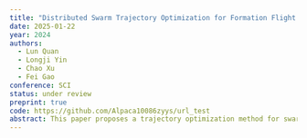 ```yaml
---
title: "Distributed Swarm Trajectory Optimization for Formation Flight in Dense Environments"
date: 2025-01-22
year: 2024
authors:
  - Lun Quan
  - Longji Yin
  - Chao Xu
  - Fei Gao
conference: SCI
status: under review
preprint: true
code: https://github.com/Alpaca10086zyys/url_test
abstract: This paper proposes a trajectory optimization method for swarm formation flight in dense environments...
---
```

